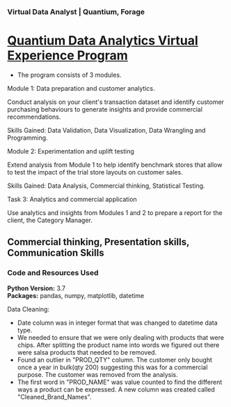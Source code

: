 ### Virtual Data Analyst | Quantium, Forage

# [Quantium Data Analytics Virtual Experience Program](https://www.theforage.com/virtual-internships/NkaC7knWtjSbi6aYv)

- The program consists of 3 modules.

Module 1: Data preparation and customer analytics. 

Conduct analysis on your client's transaction dataset and identify customer purchasing behaviours to generate insights and provide commercial recommendations.

Skills Gained: Data Validation, Data Visualization, Data Wrangling and Programming.

Module 2: Experimentation and uplift testing

Extend analysis from Module 1 to help identify benchmark stores that allow to test the impact of the trial store layouts on customer sales.

Skills Gained: Data Analysis, Commercial thinking, Statistical Testing.

Task 3: Analytics and commercial application

Use analytics and insights from Modules 1 and 2 to prepare a report for the client, the Category Manager.

Commercial thinking, Presentation skills, Communication Skills
---

### Code and Resources Used
**Python Version:** 3.7\
**Packages:** pandas, numpy, matplotlib, datetime

Data Cleaning:

* Date column was in integer format that was changed to datetime data type.
* We needed to ensure that we were only dealing with products that were chips. After splitting the product name into words we figured out there were salsa products that needed to be removed. 
* Found an outlier in "PROD_QTY" column. The customer only bought once a year in bulk(qty 200) suggesting this was for a commercial purpose. The customer was removed from the analysis.
* The first word in "PROD_NAME" was value counted to find the different ways a product can be expressed. A new column was created called "Cleaned_Brand_Names".
